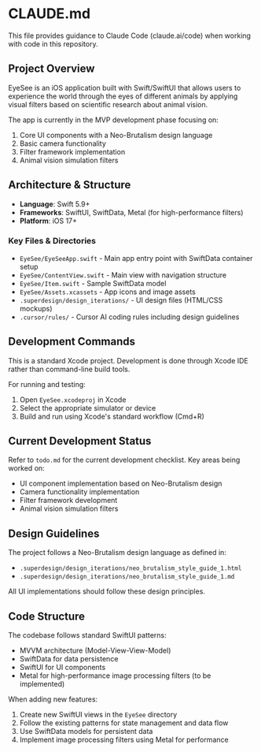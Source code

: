 # CLAUDE.md

This file provides guidance to Claude Code (claude.ai/code) when working with code in this repository.

## Project Overview

EyeSee is an iOS application built with Swift/SwiftUI that allows users to experience the world through the eyes of different animals by applying visual filters based on scientific research about animal vision.

The app is currently in the MVP development phase focusing on:
1. Core UI components with a Neo-Brutalism design language
2. Basic camera functionality
3. Filter framework implementation
4. Animal vision simulation filters

## Architecture & Structure

- **Language**: Swift 5.9+
- **Frameworks**: SwiftUI, SwiftData, Metal (for high-performance filters)
- **Platform**: iOS 17+

### Key Files & Directories

- `EyeSee/EyeSeeApp.swift` - Main app entry point with SwiftData container setup
- `EyeSee/ContentView.swift` - Main view with navigation structure
- `EyeSee/Item.swift` - Sample SwiftData model
- `EyeSee/Assets.xcassets` - App icons and image assets
- `.superdesign/design_iterations/` - UI design files (HTML/CSS mockups)
- `.cursor/rules/` - Cursor AI coding rules including design guidelines

## Development Commands

This is a standard Xcode project. Development is done through Xcode IDE rather than command-line build tools.

For running and testing:
1. Open `EyeSee.xcodeproj` in Xcode
2. Select the appropriate simulator or device
3. Build and run using Xcode's standard workflow (Cmd+R)

## Current Development Status

Refer to `todo.md` for the current development checklist. Key areas being worked on:
- UI component implementation based on Neo-Brutalism design
- Camera functionality implementation
- Filter framework development
- Animal vision simulation filters

## Design Guidelines

The project follows a Neo-Brutalism design language as defined in:
- `.superdesign/design_iterations/neo_brutalism_style_guide_1.html`
- `.superdesign/design_iterations/neo_brutalism_style_guide_1.md`

All UI implementations should follow these design principles.

## Code Structure

The codebase follows standard SwiftUI patterns:
- MVVM architecture (Model-View-View-Model)
- SwiftData for data persistence
- SwiftUI for UI components
- Metal for high-performance image processing filters (to be implemented)

When adding new features:
1. Create new SwiftUI views in the `EyeSee` directory
2. Follow the existing patterns for state management and data flow
3. Use SwiftData models for persistent data
4. Implement image processing filters using Metal for performance